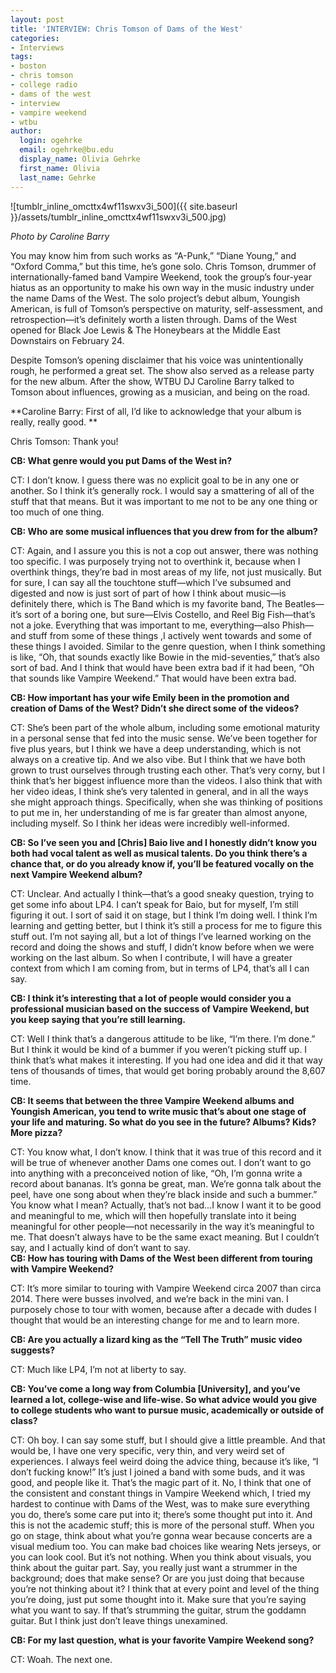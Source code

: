 ```yaml
---
layout: post
title: 'INTERVIEW: Chris Tomson of Dams of the West'
categories:
- Interviews
tags:
- boston
- chris tomson
- college radio
- dams of the west
- interview
- vampire weekend
- wtbu
author:
  login: ogehrke
  email: ogehrke@bu.edu
  display_name: Olivia Gehrke
  first_name: Olivia
  last_name: Gehrke
---
```

![tumblr_inline_omcttx4wf11swxv3i_500]({{ site.baseurl }}/assets/tumblr_inline_omcttx4wf11swxv3i_500.jpg)

_Photo by Caroline Barry_

You may know him from such works as “A-Punk,” “Diane Young,” and “Oxford Comma,” but this time, he’s gone solo. Chris Tomson, drummer of internationally-famed band Vampire Weekend, took the group’s four-year hiatus as an opportunity to make his own way in the music industry under the name Dams of the West. The solo project’s debut album, Youngish American, is full of Tomson’s perspective on maturity, self-assessment, and retrospection—it’s definitely worth a listen through. Dams of the West opened for Black Joe Lewis & The Honeybears at the Middle East Downstairs on February 24.

Despite Tomson’s opening disclaimer that his voice was unintentionally rough, he performed a great set. The show also served as a release party for the new album. After the show, WTBU DJ Caroline Barry talked to Tomson about influences, growing as a musician, and being on the road.

**Caroline Barry: First of all, I’d like to acknowledge that your album is really, really good. **

Chris Tomson: Thank you!

**CB: What genre would you put Dams of the West in?**

CT: I don’t know. I guess there was no explicit goal to be in any one or another. So I think it’s generally rock. I would say a smattering of all of the stuff that that means. But it was important to me not to be any one thing or too much of one thing.

**CB: Who are some musical influences that you drew from for the album?**

CT: Again, and I assure you this is not a cop out answer, there was nothing too specific. I was purposely trying not to overthink it, because when I overthink things, they’re bad in most areas of my life, not just musically. But for sure, I can say all the touchtone stuff—which I’ve subsumed and digested and now is just sort of part of how I think about music—is definitely there, which is The Band which is my favorite band, The Beatles—it’s sort of a boring one, but sure—Elvis Costello, and Reel Big Fish—that’s not a joke. Everything that was important to me, everything—also Phish—and stuff from some of these things ,I actively went towards and some of these things I avoided. Similar to the genre question, when I think something is like, “Oh, that sounds exactly like Bowie in the mid-seventies,” that’s also sort of bad. And I think that would have been extra bad if it had been, “Oh that sounds like Vampire Weekend.” That would have been extra bad.

**CB: How important has your wife Emily been in the promotion and creation of Dams of the West? Didn’t she direct some of the videos?**

CT: She’s been part of the whole album, including some emotional maturity in a personal sense that fed into the music sense. We’ve been together for five plus years, but I think we have a deep understanding, which is not always on a creative tip. And we also vibe. But I think that we have both grown to trust ourselves through trusting each other. That’s very corny, but I think that’s her biggest influence more than the videos. I also think that with her video ideas, I think she’s very talented in general, and in all the ways she might approach things. Specifically, when she was thinking of positions to put me in, her understanding of me is far greater than almost anyone, including myself. So I think her ideas were incredibly well-informed.

**CB: So I’ve seen you and \[Chris\] Baio live and I honestly didn’t know you both had vocal talent as well as musical talents. Do you think there’s a chance that, or do you already know if, you’ll be featured vocally on the next Vampire Weekend album?**

CT: Unclear. And actually I think—that’s a good sneaky question, trying to get some info about LP4. I can’t speak for Baio, but for myself, I’m still figuring it out. I sort of said it on stage, but I think I’m doing well. I think I’m learning and getting better, but I think it’s still a process for me to figure this stuff out. I’m not saying all, but a lot of things I’ve learned working on the record and doing the shows and stuff, I didn’t know before when we were working on the last album. So when I contribute, I will have a greater context from which I am coming from, but in terms of LP4, that’s all I can say.

**CB: I think it’s interesting that a lot of people would consider you a professional musician based on the success of Vampire Weekend, but you keep saying that you’re still learning.**

CT: Well I think that’s a dangerous attitude to be like, “I’m there. I’m done.” But I think it would be kind of a bummer if you weren’t picking stuff up. I think that’s what makes it interesting. If you had one idea and did it that way tens of thousands of times, that would get boring probably around the 8,607 time.

**CB: It seems that between the three Vampire Weekend albums and Youngish American, you tend to write music that’s about one stage of your life and maturing. So what do you see in the future? Albums? Kids? More pizza?**

CT: You know what, I don’t know. I think that it was true of this record and it will be true of whenever another Dams one comes out. I don’t want to go into anything with a preconceived notion of like, “Oh, I’m gonna write a record about bananas. It’s gonna be great, man. We’re gonna talk about the peel, have one song about when they’re black inside and such a bummer.” You know what I mean? Actually, that’s not bad…I know I want it to be good and meaningful to me, which will then hopefully translate into it being meaningful for other people—not necessarily in the way it’s meaningful to me. That doesn’t always have to be the same exact meaning. But I couldn’t say, and I actually kind of don’t want to say.  
**CB: How has touring with Dams of the West been different from touring with Vampire Weekend?**

CT: It’s more similar to touring with Vampire Weekend circa 2007 than circa 2014. There were busses involved, and we’re back in the mini van. I purposely chose to tour with women, because after a decade with dudes I thought that would be an interesting change for me and to learn more.

**CB: Are you actually a lizard king as the “Tell The Truth” music video suggests?**

CT: Much like LP4, I’m not at liberty to say.

**CB: You’ve come a long way from Columbia \[University\], and you’ve learned a lot, college-wise and life-wise. So what advice would you give to college students who want to pursue music, academically or outside of class?**

CT: Oh boy. I can say some stuff, but I should give a little preamble. And that would be, I have one very specific, very thin, and very weird set of experiences. I always feel weird doing the advice thing, because it’s like, “I don’t fucking know!” It’s just I joined a band with some buds, and it was good, and people like it. That’s the magic part of it. No, I think that one of the consistent and constant things in Vampire Weekend which, I tried my hardest to continue with Dams of the West, was to make sure everything you do, there’s some care put into it; there’s some thought put into it. And this is not the academic stuff; this is more of the personal stuff. When you go on stage, think about what you’re gonna wear because concerts are a visual medium too. You can make bad choices like wearing Nets jerseys, or you can look cool. But it’s not nothing. When you think about visuals, you think about the guitar part. Say, you really just want a strummer in the background; does that make sense? Or are you just doing that because you’re not thinking about it? I think that at every point and level of the thing you’re doing, just put some thought into it. Make sure that you’re saying what you want to say. If that’s strumming the guitar, strum the goddamn guitar. But I think just don’t leave things unexamined.

**CB: For my last question, what is your favorite Vampire Weekend song?**

CT: Woah. The next one.
